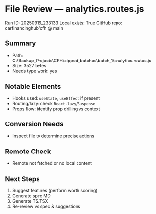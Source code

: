# File Review — analytics.routes.js
Run ID: 20250916_233133
Local exists: True
GitHub repo: carfinancinghub/cfh @ main

## Summary
- Path: C:\Backup_Projects\CFH\zipped_batches\batch_1\analytics.routes.js
- Size: 3527 bytes
- Needs type work: yes

## Notable Elements
- Hooks used: `useState`, `useEffect` if present
- Routing/lazy: check `React.lazy`/`Suspense`
- Props flow: identify prop drilling vs context

## Conversion Needs
- Inspect file to determine precise actions

## Remote Check
- Remote not fetched or no local content

## Next Steps
1) Suggest features (perform worth scoring)
2) Generate spec MD
3) Generate TS/TSX
4) Re-review vs spec & suggestions